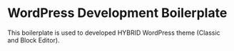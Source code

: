 # WordPress Development Boilerplate

This boilerplate is used to developed HYBRID WordPress theme (Classic and Block Editor).
